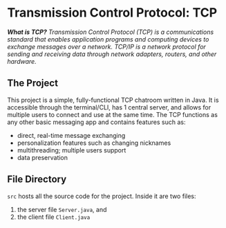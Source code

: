 # Transmission Control Protocol: TCP

_**What is TCP?** Transmission Control Protocol (TCP) is a communications standard that enables application programs and computing devices to exchange messages over a network. TCP/IP is a network protocol for sending and receiving data through network adapters, routers, and other hardware._

## The Project
This project is a simple, fully-functional TCP chatroom written in Java. It is accessible through the terminal/CLI, has 1 central server, and allows for multiple users to connect and use at the same time.
The TCP functions as any other basic messaging app and contains features such as:
- direct, real-time message exchanging
- personalization features such as changing nicknames
- multithreading; multiple users support
- data preservation

## File Directory
```src``` hosts all the source code for the project. Inside it are two files:
1. the server file ```Server.java```, and
2. the client file ```Client.java```
